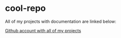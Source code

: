 # cool-repo

All of my projects with documentation are linked below:

[Github account with all of my projects](https://github.com/jdreese79)
